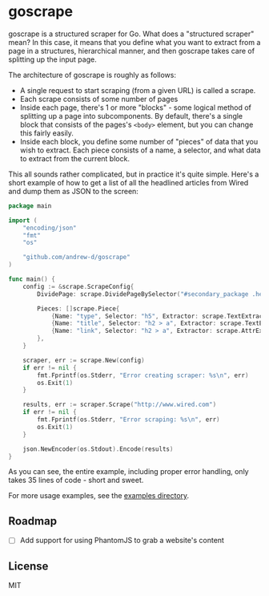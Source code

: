# goscrape

goscrape is a structured scraper for Go.  What does a "structured scraper" mean?
In this case, it means that you define what you want to extract from a page in
a structures, hierarchical manner, and then goscrape takes care of splitting up
the input page.

The architecture of goscrape is roughly as follows:

- A single request to start scraping (from a given URL) is called a scrape.
- Each scrape consists of some number of pages
- Inside each page, there's 1 or more "blocks" - some logical method of splitting
  up a page into subcomponents.  By default, there's a single block that consists
	of the pages's `<body>` element, but you can change this fairly easily.
- Inside each block, you define some number of "pieces" of data that you wish
  to extract.  Each piece consists of a name, a selector, and what data to
	extract from the current block.

This all sounds rather complicated, but in practice it's quite simple.  Here's
a short example of how to get a list of all the headlined articles from Wired
and dump them as JSON to the screen:

```go
package main

import (
	"encoding/json"
	"fmt"
	"os"

	"github.com/andrew-d/goscrape"
)

func main() {
	config := &scrape.ScrapeConfig{
		DividePage: scrape.DividePageBySelector("#secondary_package .headline"),

		Pieces: []scrape.Piece{
			{Name: "type", Selector: "h5", Extractor: scrape.TextExtractor{}},
			{Name: "title", Selector: "h2 > a", Extractor: scrape.TextExtractor{}},
			{Name: "link", Selector: "h2 > a", Extractor: scrape.AttrExtractor{Attr: "href"}},
		},
	}

	scraper, err := scrape.New(config)
	if err != nil {
		fmt.Fprintf(os.Stderr, "Error creating scraper: %s\n", err)
		os.Exit(1)
	}

	results, err := scraper.Scrape("http://www.wired.com")
	if err != nil {
		fmt.Fprintf(os.Stderr, "Error scraping: %s\n", err)
		os.Exit(1)
	}

	json.NewEncoder(os.Stdout).Encode(results)
}
```

As you can see, the entire example, including proper error handling, only takes
35 lines of code - short and sweet.

For more usage examples, see the
[examples directory](https://github.com/andrew-d/goscrape/tree/master/_examples).

## Roadmap

- [ ] Add support for using PhantomJS to grab a website's content

## License

MIT
